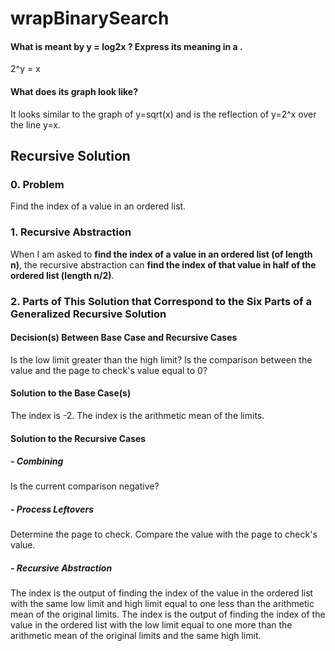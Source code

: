# wrapBinarySearch
#### What is meant by y = log2x ? Express its meaning in a .
2^y = x

#### What does its graph look like?
It looks similar to the graph of y=sqrt(x) and is the reflection of y=2^x over the line y=x.

## Recursive Solution
### 0. Problem
Find the index of a value in an ordered list.
### 1. Recursive Abstraction
When I am asked to **find the index of a value in an ordered list (of length n)**, the recursive abstraction can **find the index of that value in half of the ordered list (length n/2)**.
### 2. Parts of This Solution that Correspond to the Six Parts of a Generalized Recursive Solution
#### Decision(s) Between Base Case and Recursive Cases
Is the low limit greater than the high limit?
Is the comparison between the value and the page to check's value equal to 0?
#### Solution to the Base Case(s)
The index is -2.
The index is the arithmetic mean of the limits.
#### Solution to the Recursive Cases
##### - Combining
Is the current comparison negative?
##### - Process Leftovers
Determine the page to check.
Compare the value with the page to check's value.
##### - Recursive Abstraction
The index is the output of finding the index of the value in the ordered list with the same low limit and high limit equal to one less than the arithmetic mean of the original limits.
The index is the output of finding the index of the value in the ordered list with the low limit equal to one more than the arithmetic mean of the original limits and the same high limit.
